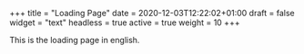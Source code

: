 +++
title = "Loading Page"
date = 2020-12-03T12:22:02+01:00
draft = false
widget = "text"
headless = true
active = true
weight = 10
+++

This is the loading page in english.
